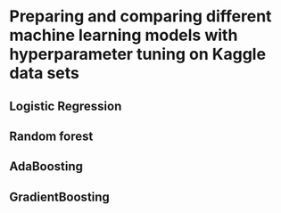 # Preparing and comparing different machine learning models with hyperparameter tuning on Kaggle data sets
## Logistic Regression
## Random forest
## AdaBoosting
## GradientBoosting
